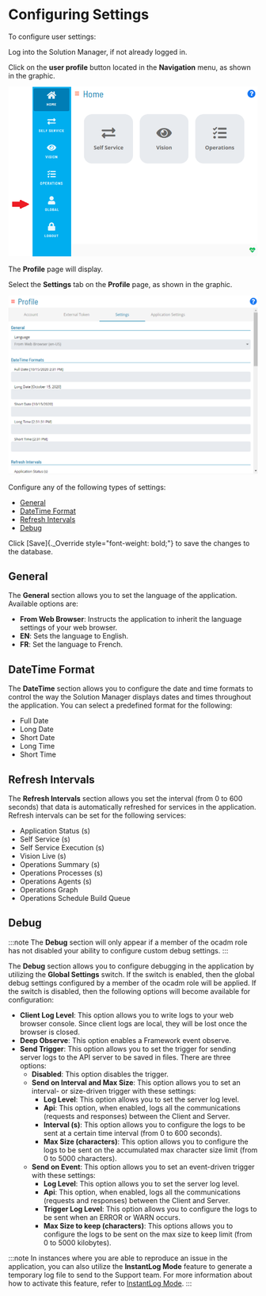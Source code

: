 # Configuring Settings

To configure user settings:

Log into the Solution Manager, if not already logged in.

Click on the **user profile** button located in the **Navigation** menu,
as shown in the graphic.

![User Profile Button](../../../Resources/Images/SM/User-Profile-Button.png "User Profile Button")

The **Profile** page will display.

Select the **Settings** tab on the **Profile** page, as shown in the
graphic.

![Profile Settings Tab](../../../Resources/Images/SM/Profile-Settings-Tab.png "Profile Settings Tab")

Configure any of the following types of settings:

- [General](#General)
- [DateTime Format](#DateTime)
- [Refresh Intervals](#Refresh)
- [Debug](#Debug)

Click [Save]{._Override style="font-weight: bold;"} to save the changes to the database.

## General

The **General** section allows you to set the language of the
application. Available options are:

- **From Web Browser**: Instructs the application to inherit the
    language settings of your web browser.
- **EN**: Sets the language to English.
- **FR**: Set the language to French.

## DateTime Format

The **DateTime** section allows you to configure the date and time
formats to control the way the Solution Manager displays dates and times
throughout the application. You can select a predefined format for the
following:

- Full Date
- Long Date
- Short Date
- Long Time
- Short Time

## Refresh Intervals

The **Refresh Intervals** section allows you set the interval (from 0 to
600 seconds) that data is automatically refreshed for services in the
application. Refresh intervals can be set for the following services:

- Application Status (s)
- Self Service (s)
- Self Service Execution (s)
- Vision Live (s)
- Operations Summary (s)
- Operations Processes (s)
- Operations Agents (s)
- Operations Graph
- Operations Schedule Build Queue

## Debug

:::note
The **Debug** section will only appear if a member of the ocadm role has not disabled your ability to configure custom debug settings.
:::

The **Debug** section allows you to configure debugging in the
application by utilizing the **Global Settings** switch. If the switch
is enabled, then the global debug settings configured by a member of the
ocadm role will be applied. If the switch is disabled, then the
following options will become available for configuration:

- **Client Log Level**: This option allows you to write logs to your
    web browser console. Since client logs are local, they will be lost
    once the browser is closed.
- **Deep Observe**: This option enables a Framework event observe.
- **Send Trigger**: This option allows you to set the trigger for
    sending server logs to the API server to be saved in files. There
    are three options:
  - **Disabled**: This option disables the trigger.
  - **Send on Interval and Max Size**: This option allows you to set
        an interval- or size-driven trigger with these settings:
    - **Log Level**: This option allows you to set the server log
            level.
    - **Api**: This option, when enabled, logs all the
            communications (requests and responses) between the Client
            and Server.
    - **Interval (s)**: This option allows you to configure the
            logs to be sent at a certain time interval (from 0 to 600
            seconds).
    - **Max Size (characters)**: This option allows you to
            configure the logs to be sent on the accumulated max
            character size limit (from 0 to 5000 characters).
  - **Send on Event**: This option allows you to set an event-driven
        trigger with these settings:
    - **Log Level**: This option allows you to set the server log
            level.
    - **Api**: This option, when enabled, logs all the
            communications (requests and responses) between the Client
            and Server.
    - **Trigger Log Level**: This option allows you to configure
            the logs to be sent when an ERROR or WARN occurs.
    - **Max Size to keep (characters)**: This options allows you
            to configure the logs to be sent on the max size to keep
            limit (from 0 to 5000 kilobytes).

:::note
In instances where you are able to reproduce an issue in the application, you can also utilize the **InstantLog Mode** feature to generate a temporary log file to send to the Support team. For more information about how to activate this feature, refer to [InstantLog Mode](SM-UI-Layout.md#InstantLog).
:::
